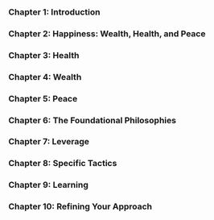 ### Chapter 1: Introduction

### Chapter 2: Happiness: Wealth, Health, and Peace

### Chapter 3: Health

### Chapter 4: Wealth

### Chapter 5: Peace

### Chapter 6: The Foundational Philosophies

### Chapter 7: Leverage

### Chapter 8: Specific Tactics

### Chapter 9: Learning

### Chapter 10: Refining Your Approach
